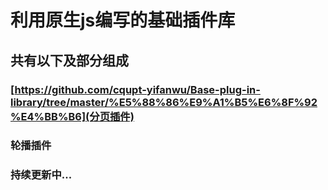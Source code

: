 # 利用原生js编写的基础插件库

## 共有以下及部分组成

### [https://github.com/cqupt-yifanwu/Base-plug-in-library/tree/master/%E5%88%86%E9%A1%B5%E6%8F%92%E4%BB%B6](分页插件) 

### 轮播插件 []()

### 持续更新中...
